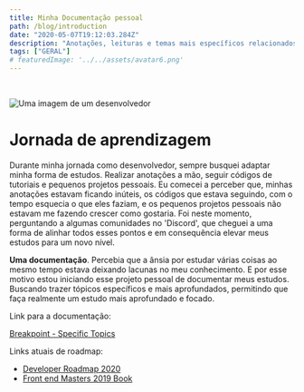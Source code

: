 ```yaml
---
title: Minha Documentação pessoal
path: /blog/introduction
date: "2020-05-07T19:12:03.284Z"
description: "Anotações, leituras e temas mais específicos relacionados a computação, programação, performance e processos relacionados aos meus estudos pessoais."
tags: ["GERAL"]
# featuredImage: '../../assets/avatar6.png'
---
```


<br/>

![Uma imagem de um desenvolvedor](https://www.heidelberg.edu/sites/default/files/styles/865width/public/images/program-images/computer-science-2.jpg?itok=9N2z12gj)

# Jornada de aprendizagem

Durante minha jornada como desenvolvedor, sempre busquei adaptar minha forma de estudos. Realizar anotações a mão, seguir códigos de tutoriais e pequenos projetos pessoais. Eu comecei a perceber que, minhas anotações estavam ficando inúteis, os códigos que estava seguindo, com o tempo esquecia o que eles faziam, e os pequenos projetos pessoais não estavam me fazendo crescer como gostaria. Foi neste momento, perguntando a algumas comunidades no 'Discord', que cheguei a uma forma de alinhar todos esses pontos e em consequência elevar meus estudos para um novo nível.

**Uma documentação**. Percebia que a ânsia por estudar várias coisas ao mesmo tempo estava deixando lacunas no meu conhecimento. E por esse motivo estou iniciando esse projeto pessoal de documentar meus estudos. Buscando trazer tópicos específicos e mais aprofundados, permitindo que faça realmente um estudo mais aprofundado e focado.

Link para a documentação:

[Breakpoint - Specific Topics](https://dheyson10.gitbook.io/breakpoint/)

Links atuais de roadmap:

- [Developer Roadmap 2020](https://github.com/kamranahmedse/developer-roadmap)
- [Front end Masters 2019 Book](https://frontendmasters.com/books/front-end-handbook/2019/)
